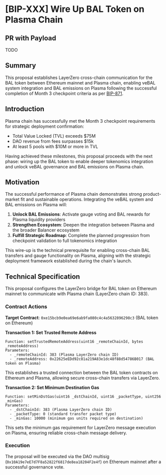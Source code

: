 # [BIP-XXX] Wire Up BAL Token on Plasma Chain

## PR with Payload
TODO

## Summary

This proposal establishes LayerZero cross-chain communication for the BAL token between Ethereum mainnet and Plasma chain, enabling veBAL system integration and BAL emissions on Plasma following the successful completion of Month 3 checkpoint criteria as per [BIP-871](https://forum.balancer.fi/t/bip-874-urgent-proposal-deploy-balancer-v3-on-plasma/6834).

## Introduction

Plasma chain has successfully met the Month 3 checkpoint requirements for strategic deployment confirmation:
- Total Value Locked (TVL) exceeds $75M
- DAO revenue from fees surpasses $15k
- At least 5 pools with $10M or more in TVL

Having achieved these milestones, this proposal proceeds with the next phase: wiring up the BAL token to enable deeper tokenomics integration and unlock veBAL governance and BAL emissions on Plasma chain.

## Motivation

The successful performance of Plasma chain demonstrates strong product-market fit and sustainable operations. Integrating the veBAL system and BAL emissions on Plasma will:

1. **Unlock BAL Emissions**: Activate gauge voting and BAL rewards for Plasma liquidity providers
2. **Strengthen Ecosystem**: Deepen the integration between Plasma and the broader Balancer ecosystem
3. **Fulfill Strategic Roadmap**: Complete the planned progression from checkpoint validation to full tokenomics integration

This wire-up is the technical prerequisite for enabling cross-chain BAL transfers and gauge functionality on Plasma, aligning with the strategic deployment framework established during the chain's launch.

## Technical Specification

This proposal configures the LayerZero bridge for BAL token on Ethereum mainnet to communicate with Plasma chain (LayerZero chain ID: 383).

### Contract Actions

**Target Contract**: `0xe15bcb9e0ea69e6ab9fa080c4c4a5632896298c3` (BAL token on Ethereum)

**Transaction 1: Set Trusted Remote Address**
```
Function: setTrustedRemoteAddress(uint16 _remoteChainId, bytes _remoteAddress)
Parameters:
  - _remoteChainId: 383 (Plasma LayerZero chain ID)
  - _remoteAddress: 0x22625eEDd92c81a219A83e1dc48f88d54786B017 (BAL token on Plasma)
```

This establishes a trusted connection between the BAL token contracts on Ethereum and Plasma, allowing secure cross-chain transfers via LayerZero.

**Transaction 2: Set Minimum Destination Gas**
```
Function: setMinDstGas(uint16 _dstChainId, uint16 _packetType, uint256 _minGas)
Parameters:
  - _dstChainId: 383 (Plasma LayerZero chain ID)
  - _packetType: 0 (standard transfer packet type)
  - _minGas: 10000 (minimum gas units required on destination)
```

This sets the minimum gas requirement for LayerZero message execution on Plasma, ensuring reliable cross-chain message delivery.

### Execution

The proposal will be executed via the DAO multisig (`0x10A19e7eE7d7F8a52822f6817de8ea18204F2e4f`) on Ethereum mainnet after a successful governance vote.
